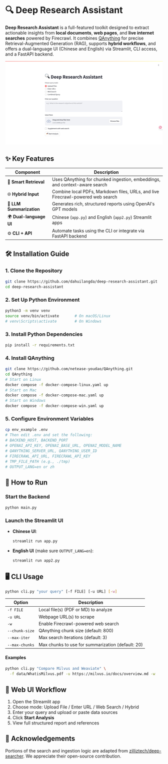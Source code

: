 # 🔍 Deep Research Assistant

**Deep Research Assistant** is a full-featured toolkit designed to extract actionable insights from **local documents**, **web pages**, and **live internet searches** powered by Firecrawl. It combines [QAnything](https://github.com/netease-youdao/QAnything) for precise Retrieval-Augmented Generation (RAG), supports **hybrid workflows**, and offers a dual-language UI (Chinese and English) via Streamlit, CLI access, and a FastAPI backend.

![Streamlit](images/frontend.jpeg)

## ✨ Key Features

| Component | Description |
|-----------|-------------|
| 🔎 **Smart Retrieval** | Uses QAnything for chunked ingestion, embeddings, and context-aware search |
| 🌐 **Hybrid Input** | Combine local PDFs, Markdown files, URLs, and live Firecrawl-powered web search |
| 🧠 **LLM Summarization** | Generates rich, structured reports using OpenAI's GPT models |
| 🌍 **Dual-language UI** | Chinese (`app.py`) and English (`app2.py`) Streamlit apps |
| ⚙️ **CLI + API** | Automate tasks using the CLI or integrate via FastAPI backend |


## 🛠 Installation Guide

### 1. Clone the Repository

```bash
git clone https://github.com/dahuilangda/deep-research-assistant.git
cd deep-research-assistant
```

### 2. Set Up Python Environment

```bash
python3 -m venv venv
source venv/bin/activate       # On macOS/Linux
# venv\Scripts\activate        # On Windows
```

### 3. Install Python Dependencies

```bash
pip install -r requirements.txt
```

### 4. Install QAnything

```bash
git clone https://github.com/netease-youdao/QAnything.git
cd QAnything
# Start on Linux
docker compose -f docker-compose-linux.yaml up
# Start on Mac
docker compose -f docker-compose-mac.yaml up
# Start on Windows
docker compose -f docker-compose-win.yaml up
```

### 5. Configure Environment Variables

```bash
cp env_example .env
# Then edit .env and set the following:
# BACKEND_HOST, BACKEND_PORT
# OPENAI_API_KEY, OPENAI_BASE_URL, OPENAI_MODEL_NAME
# QANYTHING_SERVER_URL, QANYTHING_USER_ID
# FIRECRAWL_API_URL, FIRECRAWL_API_KEY
# TMP_FILE_PATH (e.g., ./tmp)
# OUTPUT_LANG=en or zh
```


## 🚀 How to Run

### Start the Backend

```bash
python main.py
```

### Launch the Streamlit UI

* **Chinese UI**:

  ```bash
  streamlit run app.py
  ```

* **English UI** (make sure `OUTPUT_LANG=en`):

  ```bash
  streamlit run app2.py
  ```


## 🖥 CLI Usage

```bash
python cli.py "your query" [-f FILE] [-u URL] [-w]
```

| Option         | Description                                       |
| -------------- | ------------------------------------------------- |
| `-f FILE`      | Local file(s) (PDF or MD) to analyze              |
| `-u URL`       | Webpage URL(s) to scrape                          |
| `-w`           | Enable Firecrawl-powered web search               |
| `--chunk-size` | QAnything chunk size (default: 800)               |
| `--max-iter`   | Max search iterations (default: 3)                |
| `--max-chunks` | Max chunks to use for summarization (default: 20) |

#### Examples

```bash
python cli.py "Compare Milvus and Weaviate" \
  -f data/WhatisMilvus.pdf -u https://milvus.io/docs/overview.md -w
```


## 🧭 Web UI Workflow

1. Open the Streamlit app
2. Choose mode: Upload File / Enter URL / Web Search / Hybrid
3. Enter your query and upload or paste data sources
4. Click **Start Analysis**
5. View full structured report and references


## 🙏 Acknowledgements

Portions of the search and ingestion logic are adapted from [zilliztech/deep-searcher](https://github.com/zilliztech/deep-searcher). We appreciate their open-source contribution.